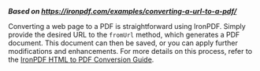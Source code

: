 ***Based on <https://ironpdf.com/examples/converting-a-url-to-a-pdf/>***

Converting a web page to a PDF is straightforward using IronPDF. Simply provide the desired URL to the `fromUrl` method, which generates a PDF document. This document can then be saved, or you can apply further modifications and enhancements. For more details on this process, refer to the [IronPDF HTML to PDF Conversion Guide](https://ironpdf.com/tutorials/html-to-pdf/).